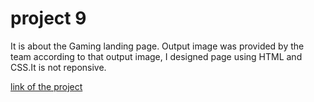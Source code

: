 # project 9
It is about the Gaming landing page. Output image was provided by the team according to that output image, I designed page using HTML and CSS.It is not reponsive.

[link of the project](https://fancy-bubblegum-b8d38c.netlify.app)
